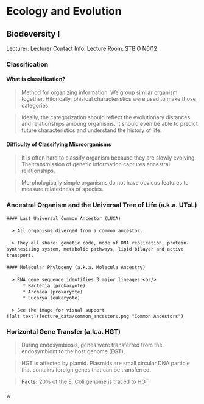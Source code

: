 # Ecology and Evolution

## Biodeversity I
Lecturer: 
Lecturer Contact Info: 
Lecture Room: STBIO N6/12

### Classification

#### What is classification?

  > Method for organizing information. We group similar organism together. Hitorically, phisical characteristics were used to make those categories.
  
  > Ideally, the categorization should reflect the evolutionary distances and relationships amoung organisms. It should even be able to predict future characteristics and understand the history of life.

#### Difficulty of Classifying Microorganisms

  > It is often hard to classify organism because they are slowly evolving. The transmission of genetic information captures ancestral relationships.
  
  > Morphologically simple organisms do not have obvious features to measure relatedness of species.
  
  
### Ancestral Organism and the Universal Tree of Life (a.k.a. UToL)

    #### Last Universal Common Ancestor (LUCA)

      > All organisms diverged from a common ancestor.

      > They all share: genetic code, mode of DNA replication, protein-synthesizing system, metabolic pathways, lipid bilayer and active transport.

    #### Molecular Phylogeny (a.k.a. Molecula Ancestry)

      > RNA gene sequence identifies 3 major lineages:<br/>
          * Bacteria (prokaryote)
          * Archaea (prokaryote)
          * Eucarya (eukaryote)

      > See the image for visual support
    ![alt text](lecture_data/common_ancestors.png "Common Ancestors")


### Horizontal Gene Transfer (a.k.a. HGT)

  > During endosymbiosis, genes were transferred from the endosymbiont to the host genome (EGT).
  
  > HGT is affected by plamid. Plasmids are small circular DNA particle that contains foreign genes that can be transferred.
  
  > __Facts:__ 20% of the E. Coli genome is traced to HGT
  
  ####


























w